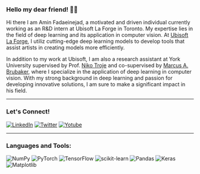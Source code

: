 ### Hello my dear friend! 👋🏻


Hi there I am Amin Fadaeinejad, a motivated and driven individual currently working as an R&D intern at Ubisoft La Forge in Toronto. My expertise lies in the field of deep learning and its application in computer vision. At <a href="https://toronto.ubisoft.com/ubisoft_la_forge_expands_globally/">Ubisoft La Forge</a>, I utiliz cutting-edge deep learning models to develop tools that assist artists in creating models more efficiently.

In addition to my work at Ubisoft, I am also a research assistant at York University supervised by Prof. <a href="https://www.biomotionlab.ca/" class="">Niko Troje</a> and co-supervised by <a href="https://mbrubake.github.io/" class="">Marcus A. Brubaker</a>, where I specialize in the application of deep learning in computer vision. With my strong background in deep learning and passion for developing innovative solutions, I am sure to make a significant impact in his field.

---------------------
### Let's Connect!

<a href="https://www.linkedin.com/in/amin-fadaeinejad/" target="_blank"><img alt="LinkedIn" src="https://img.shields.io/badge/linkedin-%230077B5.svg?&style=for-the-badge&logo=linkedin&logoColor=white" /></a>
<a href="https://twitter.com/AFadaeinejad" target="_blank"><img alt="Twitter" src="https://img.shields.io/badge/twitter-%231DA1F2.svg?&style=for-the-badge&logo=twitter&logoColor=white" /></a>
<a href="https://www.youtube.com/channel/UCtHUl6E43xb-gRCBO1848nw" target="_blank"><img alt="Yotube" src="https://img.shields.io/badge/-Subscribe-red?style=for-the-badge&logo=youtube&logoColor=white" /></a>

---------------------
### Languages and Tools:
![NumPy](https://img.shields.io/badge/numpy-%23013243.svg?style=for-the-badge&logo=numpy&logoColor=white)
![PyTorch](https://img.shields.io/badge/PyTorch-%23EE4C2C.svg?style=for-the-badge&logo=PyTorch&logoColor=white)
![TensorFlow](https://img.shields.io/badge/TensorFlow-%23FF6F00.svg?style=for-the-badge&logo=TensorFlow&logoColor=white)
![scikit-learn](https://img.shields.io/badge/scikit--learn-%23F7931E.svg?style=for-the-badge&logo=scikit-learn&logoColor=white)
![Pandas](https://img.shields.io/badge/pandas-%23150458.svg?style=for-the-badge&logo=pandas&logoColor=white)
![Keras](https://img.shields.io/badge/Keras-%23D00000.svg?style=for-the-badge&logo=Keras&logoColor=white)
![Matplotlib](https://img.shields.io/badge/Matplotlib-%23ffffff.svg?style=for-the-badge&logo=Matplotlib&logoColor=black)



<!-- 
This is a cool thing, just use it when your repo is nicer :D
[![Anurag's GitHub stats](https://github-readme-stats.vercel.app/api?username=aminfadaei116)](https://github.com/anuraghazra/github-readme-stats) -->
